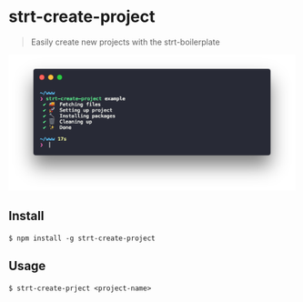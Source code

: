 # strt-create-project
> Easily create new projects with the strt-boilerplate

<img src="screenshot.png" width="1153">

## Install 
```
$ npm install -g strt-create-project
```

## Usage 
```
$ strt-create-prject <project-name>
```
